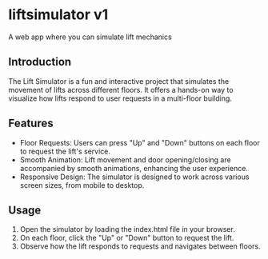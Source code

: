 # liftsimulator v1
 A web app where you can simulate lift mechanics
 
## Introduction
The Lift Simulator is a fun and interactive project that simulates the movement of lifts across different floors. It offers a hands-on way to visualize how lifts respond to user requests in a multi-floor building. 

## Features
- Floor Requests: Users can press "Up" and "Down" buttons on each floor to request the lift's service.
- Smooth Animation: Lift movement and door opening/closing are accompanied by smooth animations, enhancing the user experience.
- Responsive Design: The simulator is designed to work across various screen sizes, from mobile to desktop.
  
## Usage
1. Open the simulator by loading the index.html file in your browser.
2. On each floor, click the "Up" or "Down" button to request the lift.
3. Observe how the lift responds to requests and navigates between floors.
